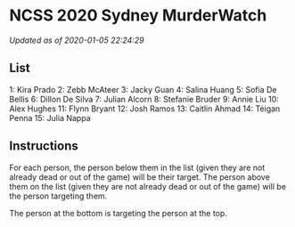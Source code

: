 # NCSS 2020 Sydney MurderWatch

*Updated as of 2020-01-05 22:24:29*

## List
1: Kira Prado
2: Zebb McAteer
3: Jacky Guan
4: Salina Huang
5: Sofia De Bellis
6: Dillon De Silva
7: Julian Alcorn
8: Stefanie Bruder
9: Annie Liu
10: Alex Hughes
11: Flynn Bryant
12: Josh Ramos
13: Caitlin Ahmad
14: Téigan Penna
15: Julia Nappa


## Instructions
For each person, the person below them in the list (given they are not already
dead or out of the game) will be their target. The person above them on the list
(given they are not already dead or out of the game) will be the person
targeting them.

The person at the bottom is targeting the person at the top.
